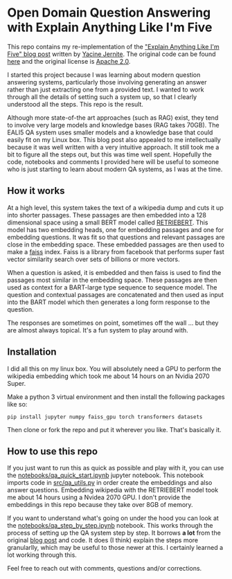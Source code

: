 # Open Domain Question Answering with Explain Anything Like I'm Five

This repo contains my re-implementation of the 
["Explain Anything Like I'm Five" blog post]( https://yjernite.github.io/lfqa.html) written by 
[Yacine Jernite](https://yjernite.github.io/). 
 The original code can be found
[here](https://github.com/huggingface/notebooks/blob/master/longform-qa/lfqa_utils.py) and the
original license is [Apache 2.0](https://github.com/huggingface/notebooks/blob/master/LICENSE).

I started this project because I was learning about modern question answering systems, 
particularly those involving generating an answer rather than just extracting one from a 
provided text. I wanted to work through all the details of setting such a system up, so that
I clearly understood all the steps. This repo is the result. 

Although more state-of-the art approaches (such as RAG) exist, they tend to involve
very large models and knowledge bases (RAG takes 70GB). The EALI5 QA system uses smaller models
and a knowledge base that could easily fit on my Linux box. This blog post also appealed to me intellectually
because it was well written with a very intuitive approach. It still took me a bit to figure
all the steps out, but this was time well spent. Hopefully the code, notebooks and comments I provided here will be
useful to someone who is just starting to learn about modern QA systems, as I was at the time. 

## How it works

At a high level, this system takes the text of a wikipedia dump and cuts it up into shorter passages.
These passages are then embedded into a 128 dimensional space using a small BERT model called 
[RETRIEBERT](https://huggingface.co/transformers/model_doc/retribert.html). 
This model has two embedding heads, one for embedding passages and one for embedding questions. It was fit
so that questions and relevant passages are close in the embedding space. These embedded passages are then
used to make a [faiss](https://github.com/facebookresearch/faiss) index. 
Faiss is a library from facebook that performs
super fast vector similarity search over sets of billions or more vectors. 

When a question is asked, it is embedded and then faiss is used to find the passages most similar in the
embedding space. These passages are then used as context for a BART-large type sequence to sequence model.
The question and contextual passages are concatenated and then used as input into the BART model 
which then generates a long form response to the question. 

The responses are sometimes on point, sometimes off the wall ... but they are almost always topical. It's a fun 
system to play around with.

## Installation

I did all this on my linux box. You will absolutely need a GPU to perform the wikipedia embedding which took me about 
14 hours on an Nvidia 2070 Super.

Make a python 3 virtual environment and then install the following packages like so:
~~~
pip install jupyter numpy faiss_gpu torch transformers datasets
~~~~

Then clone or fork the repo and put it wherever you like. That's basically it.

## How to use this repo

If you just want to run this as quick as possible and play with it, you can use the 
[notebooks/qa_quick_start.ipynb](notebooks/qa_quick_start.ipynb) jupyter notebook. 
This notebook imports code in [src/qa_utils.py](src/qa_utils.py) in order
create the embeddings and also answer questions. Embedding wikipedia with the RETRIEBERT model
took me about 14 hours using a Nvidea 2070 GPU. I don't provide the embeddings in this repo because they take over
8GB of memory.

If you want to understand what's going on under the hood you can look at the 
[notebooks/qa_step_by_step.ipynb](notebooks/qa_step_by_step.ipynb) notebook. This works through the process of 
setting up the QA system step by step. It borrows **a lot** from the original 
[blog post]( https://yjernite.github.io/lfqa.html) and code.  It does (I think) explain
the steps more granularlly, which may be useful to those newer at this. I certainly learned
a lot working through this. 

Feel free to reach out with comments, questions and/or corrections.

